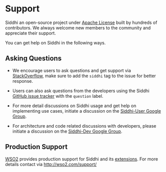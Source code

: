 # Support

Siddhi an open-source project under [Apache License](../../license/) built by hundreds of contributors. We always welcome new members to the community and appreciate their support. 

You can get help on Siddhi in the following ways.

## Asking Questions

* We encourage users to ask questions and get support via [StackOverflow](https://stackoverflow.com/questions/tagged/siddhi), make sure to add the `siddhi` tag to the issue for better response.

* Users can also ask questions from the developers using the Siddhi [GitHub issue tracker](https://github.com/siddhi-io/siddhi/issues) with the `question` label.

* For more detail discussions on Siddhi usage and get help on implementing use cases, initiate a discussion on the [Siddhi-User Google Group](https://groups.google.com/forum/#!forum/siddhi-user). 

* For architecture and code related discussions with developers, please initiate a discussion on the [Siddhi-Dev Google Group](https://groups.google.com/forum/#!forum/siddhi-dev).

## Production Support

[WSO2](https://wso2.com/) provides production support for Siddhi and its <a target="_blank" href="../../extensions/">extensions</a>. For more details contact via <a target="_blank" href="http://wso2.com/support?utm_source=gitanalytics&utm_campaign=gitanalytics_Jul17">http://wso2.com/support/</a>
